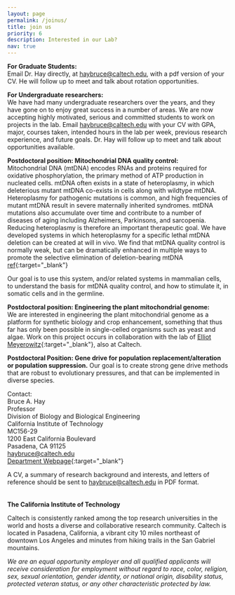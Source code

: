 ```yaml
---
layout: page
permalink: /joinus/
title: join us
priority: 6
description: Interested in our Lab?
nav: true
---
```


<strong>For Graduate Students:</strong> <br>
 Email Dr. Hay directly, at haybruce@caltech.edu, with a pdf version of your CV. He will follow up to meet and talk about rotation opportunities.

<strong>For Undergraduate researchers:</strong> <br>
We have had many undergraduate researchers over the years, and they have gone on to enjoy great success in a number of areas. We are now accepting highly motivated, serious and committed students to work on projects in the lab. Email haybruce@caltech.edu with your CV with GPA, major, courses taken, intended hours in the lab per week, previous research experience, and future goals. Dr. Hay will follow up to meet and talk about opportunities available.

<strong>Postdoctoral position: Mitochondrial DNA quality control:</strong> <br>
 Mitochondrial DNA (mtDNA) encodes RNAs and proteins required for oxidative phosphorylation, the primary method of ATP production in nucleated cells. mtDNA often exists in a state of heteroplasmy, in which deleterious mutant mtDNA co-exists in cells along with wildtype mtDNA. Heteroplasmy for pathogenic mutations is common, and high frequencies of mutant mtDNA result in severe maternally inherited syndromes. mtDNA mutations also accumulate over time and contribute to a number of diseases of aging including Alzheimers, Parkinsons, and sarcopenia. Reducing heteroplasmy is therefore an important therapeutic goal. We have developed systems in which heteroplasmy for a specific lethal mtDNA deletion can be created at will in vivo. We find that mtDNA quality control is normally weak, but can be dramatically enhanced in multiple ways to promote the selective elimination of deletion-bearing mtDNA [ref](http://www.nature.com/articles/ncomms13100){:target="\_blank"}

Our goal is to use this system, and/or related systems in mammalian cells, to understand the basis for mtDNA quality control, and how to stimulate it, in somatic cells and in the germline.

<strong>Postdoctoral position: Engineering the plant mitochondrial genome:</strong> <br>
 We are interested in engineering the plant mitochondrial genome as a platform for synthetic biology and crop enhancement, something that thus far has only been possible in single-celled organisms such as yeast and algae. Work on this project occurs in collaboration with the lab of [Elliot Meyerowitz](http://plantlab.caltech.edu){:target="\_blank"}, also at Caltech.

<strong>Postdoctoral Position: Gene drive for population replacement/alteration or population suppression.</strong> Our goal is to create strong gene drive methods that are robust to evolutionary pressures, and that can be implemented in diverse species.

Contact: <br>
Bruce A. Hay <br>
Professor <br>
Division of Biology and Biological Engineering <br>
California Institute of Technology <br>
MC156-29 <br>
1200 East California Boulevard <br>
Pasadena, CA 91125 <br>
haybruce@caltech.edu <br>
[Department Webpage](http://www.bbe.caltech.edu/people/bruce-a-hay){:target="\_blank"}

A CV, a summary of research background and interests, and letters of reference should be sent to haybruce@caltech.edu in PDF format.
<br/>
<br/>
<br/>
 <strong>The California Institute of Technology</strong>

Caltech is consistently ranked among the top research universities in the world and hosts a diverse and collaborative research community. Caltech is located in Pasadena, California, a vibrant city 10 miles northeast of downtown Los Angeles and minutes from hiking trails in the San Gabriel mountains.

<i>We are an equal opportunity employer and all qualified applicants will receive consideration for employment without regard to race, color, religion, sex, sexual orientation, gender identity, or national origin, disability status, protected veteran status, or any other characteristic protected by law.</i>
